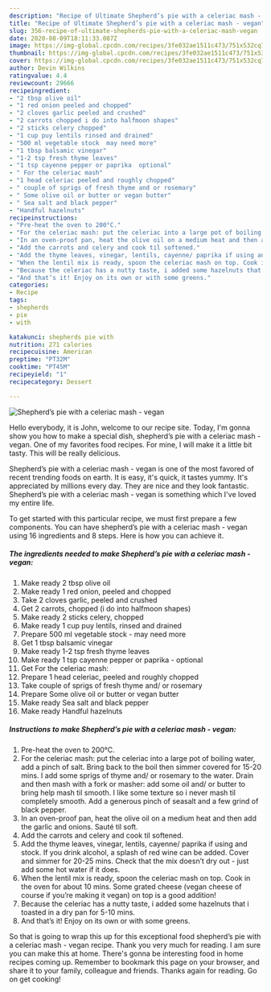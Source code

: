 ```yaml
---
description: "Recipe of Ultimate Shepherd’s pie with a celeriac mash - vegan"
title: "Recipe of Ultimate Shepherd’s pie with a celeriac mash - vegan"
slug: 356-recipe-of-ultimate-shepherds-pie-with-a-celeriac-mash-vegan
date: 2020-08-09T18:11:33.087Z
image: https://img-global.cpcdn.com/recipes/3fe032ae1511c473/751x532cq70/shepherds-pie-with-a-celeriac-mash-vegan-recipe-main-photo.jpg
thumbnail: https://img-global.cpcdn.com/recipes/3fe032ae1511c473/751x532cq70/shepherds-pie-with-a-celeriac-mash-vegan-recipe-main-photo.jpg
cover: https://img-global.cpcdn.com/recipes/3fe032ae1511c473/751x532cq70/shepherds-pie-with-a-celeriac-mash-vegan-recipe-main-photo.jpg
author: Devin Wilkins
ratingvalue: 4.4
reviewcount: 29666
recipeingredient:
- "2 tbsp olive oil"
- "1 red onion peeled and chopped"
- "2 cloves garlic peeled and crushed"
- "2 carrots chopped i do into halfmoon shapes"
- "2 sticks celery chopped"
- "1 cup puy lentils rinsed and drained"
- "500 ml vegetable stock  may need more"
- "1 tbsp balsamic vinegar"
- "1-2 tsp fresh thyme leaves"
- "1 tsp cayenne pepper or paprika  optional"
- " For the celeriac mash"
- "1 head celeriac peeled and roughly chopped"
- " couple of sprigs of fresh thyme and or rosemary"
- " Some olive oil or butter or vegan butter"
- " Sea salt and black pepper"
- "Handful hazelnuts"
recipeinstructions:
- "Pre-heat the oven to 200°C."
- "For the celeriac mash: put the celeriac into a large pot of boiling water, add a pinch of salt. Bring back to the boil then simmer covered for 15-20 mins. I add some sprigs of thyme and/ or rosemary to the water. Drain and then mash with a fork or masher: add some oil and/ or butter to bring help mash til smooth. I like some texture so i never mash til completely smooth. Add a generous pinch of seasalt and a few grind of black pepper."
- "In an oven-proof pan, heat the olive oil on a medium heat and then add the garlic and onions. Sauté til soft."
- "Add the carrots and celery and cook til softened."
- "Add the thyme leaves, vinegar, lentils, cayenne/ paprika if using and stock. If you drink alcohol, a splash of red wine can be added. Cover and simmer for 20-25 mins. Check that the mix doesn’t dry out - just add some hot water if it does."
- "When the lentil mix is ready, spoon the celeriac mash on top. Cook in the oven for about 10 mins. Some grated cheese (vegan cheese of course if you’re making it vegan) on top is a good addition!"
- "Because the celeriac has a nutty taste, i added some hazelnuts that i toasted in a dry pan for 5-10 mins."
- "And that’s it! Enjoy on its own or with some greens."
categories:
- Recipe
tags:
- shepherds
- pie
- with

katakunci: shepherds pie with 
nutrition: 271 calories
recipecuisine: American
preptime: "PT32M"
cooktime: "PT45M"
recipeyield: "1"
recipecategory: Dessert

---
```



![Shepherd’s pie with a celeriac mash - vegan](https://img-global.cpcdn.com/recipes/3fe032ae1511c473/751x532cq70/shepherds-pie-with-a-celeriac-mash-vegan-recipe-main-photo.jpg)

Hello everybody, it is John, welcome to our recipe site. Today, I'm gonna show you how to make a special dish, shepherd’s pie with a celeriac mash - vegan. One of my favorites food recipes. For mine, I will make it a little bit tasty. This will be really delicious.



Shepherd’s pie with a celeriac mash - vegan is one of the most favored of recent trending foods on earth. It is easy, it's quick, it tastes yummy. It's appreciated by millions every day. They are nice and they look fantastic. Shepherd’s pie with a celeriac mash - vegan is something which I've loved my entire life.


To get started with this particular recipe, we must first prepare a few components. You can have shepherd’s pie with a celeriac mash - vegan using 16 ingredients and 8 steps. Here is how you can achieve it.

<!--inarticleads1-->

##### The ingredients needed to make Shepherd’s pie with a celeriac mash - vegan:

1. Make ready 2 tbsp olive oil
1. Make ready 1 red onion, peeled and chopped
1. Take 2 cloves garlic, peeled and crushed
1. Get 2 carrots, chopped (i do into halfmoon shapes)
1. Make ready 2 sticks celery, chopped
1. Make ready 1 cup puy lentils, rinsed and drained
1. Prepare 500 ml vegetable stock - may need more
1. Get 1 tbsp balsamic vinegar
1. Make ready 1-2 tsp fresh thyme leaves
1. Make ready 1 tsp cayenne pepper or paprika - optional
1. Get  For the celeriac mash:
1. Prepare 1 head celeriac, peeled and roughly chopped
1. Take  couple of sprigs of fresh thyme and/ or rosemary
1. Prepare  Some olive oil or butter or vegan butter
1. Make ready  Sea salt and black pepper
1. Make ready Handful hazelnuts




<!--inarticleads2-->

##### Instructions to make Shepherd’s pie with a celeriac mash - vegan:

1. Pre-heat the oven to 200°C.
1. For the celeriac mash: put the celeriac into a large pot of boiling water, add a pinch of salt. Bring back to the boil then simmer covered for 15-20 mins. I add some sprigs of thyme and/ or rosemary to the water. Drain and then mash with a fork or masher: add some oil and/ or butter to bring help mash til smooth. I like some texture so i never mash til completely smooth. Add a generous pinch of seasalt and a few grind of black pepper.
1. In an oven-proof pan, heat the olive oil on a medium heat and then add the garlic and onions. Sauté til soft.
1. Add the carrots and celery and cook til softened.
1. Add the thyme leaves, vinegar, lentils, cayenne/ paprika if using and stock. If you drink alcohol, a splash of red wine can be added. Cover and simmer for 20-25 mins. Check that the mix doesn’t dry out - just add some hot water if it does.
1. When the lentil mix is ready, spoon the celeriac mash on top. Cook in the oven for about 10 mins. Some grated cheese (vegan cheese of course if you’re making it vegan) on top is a good addition!
1. Because the celeriac has a nutty taste, i added some hazelnuts that i toasted in a dry pan for 5-10 mins.
1. And that’s it! Enjoy on its own or with some greens.




So that is going to wrap this up for this exceptional food shepherd’s pie with a celeriac mash - vegan recipe. Thank you very much for reading. I am sure you can make this at home. There's gonna be interesting food in home recipes coming up. Remember to bookmark this page on your browser, and share it to your family, colleague and friends. Thanks again for reading. Go on get cooking!
